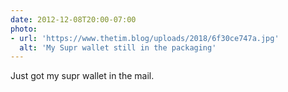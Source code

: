 ```yaml
---
date: 2012-12-08T20:00-07:00
photo:
- url: 'https://www.thetim.blog/uploads/2018/6f30ce747a.jpg'
  alt: 'My Supr wallet still in the packaging'
---
```

Just got my supr wallet in the mail.
